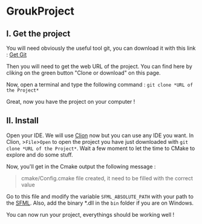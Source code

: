 # GroukProject

## I. Get the project
You will need obviously the useful tool git, you can download it with this link :
[Get Git](https://git-scm.com/downloads)

Then you will need to get the web URL of the project. You can find here by cliking on the green button "Clone or download" on this page.

Now, open a terminal and type the following command :
`git clone *URL of the Project*`

Great, now you have the project on your computer !

## II. Install
Open your IDE. We will use [Clion](https://www.jetbrains.com/clion/download/#section=windows-version) now but you can use any IDE you want.
In Clion, >`File`>`Open` to open the project you have just downloaded with `git clone *URL of the Project*`.
Wait a few moment to let the time to CMake to explore and do some stuff.

Now, you'll get in the Cmake output the following message : 
> cmake/Config.cmake file created, it need to be filled with the correct value

Go to this file and modify the variable `SFML_ABSOLUTE_PATH` with your path to the [SFML](http://www.sfml-dev.org/download/sfml/2.4.0/index-fr.php).
Also, add the binary \*.dll in the `bin` folder if you are on Windows. 

You can now run your project, everythings should be working well !
